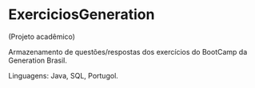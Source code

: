 # ExerciciosGeneration

(Projeto acadêmico)

Armazenamento de questões/respostas dos exercícios do BootCamp da Generation Brasil.

Linguagens: Java, SQL, Portugol.

 
